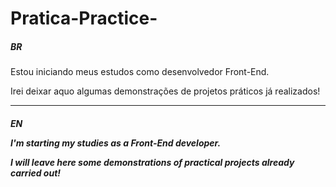# Pratica-Practice-
<!--BR-->
<h5>BR</h5>
<p>Estou iniciando meus estudos como desenvolvedor Front-End.</p>
<p>Irei deixar aquo algumas demonstrações de projetos práticos já realizados!</p>
<hr>
<!--EN-->
<h5>EN</5>
<p>I'm starting my studies as a Front-End developer.</p>
<p>I will leave here some demonstrations of practical projects already carried out!</p>
